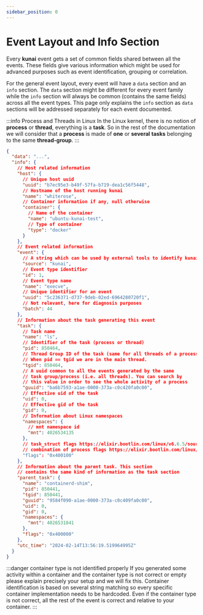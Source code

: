 ```yaml
---
sidebar_position: 0
---
```


# Event Layout and Info Section

Every **kunai** event gets a set of common fields shared between all the events. These fields give various information which might be used for advanced purposes such as event identification, grouping or correlation.

For the general event layout, every event will have a `data` section and an `info` section. The `data` section might be different for every event family while the `info` section will always be common (contains the same fields) across all the event types. This page only explains the `info` section as `data` sections will be addressed separately for each event documented.

:::info Process and Threads in Linux
In the Linux kernel, there is no notion of **process** or **thread**, everything is a **task**. So in the rest of the documentation we will consider that a **process** is made of **one** or **several** **tasks** belonging to the same **thread-group**.
:::

```json
{
  "data": "...",
  "info": {
    // Host related information
    "host": {
      // Unique host uuid
      "uuid": "b7ec95e3-b49f-57fa-b719-dea1c56f5448",
      // Hostname of the host running kunai
      "name": "whiterose",
      // Container information if any, null otherwise
      "container": {
        // Name of the container
        "name": "ubuntu-kunai-test",
        // Type of container
        "type": "docker"
      }
    },
    // Event related information
    "event": {
      // A string which can be used by external tools to identify kunai's logs
      "source": "kunai",
      // Event type identifier
      "id": 1,
      // Event type name
      "name": "execve",
      // Unique identifier for an event
      "uuid": "5c236371-d737-9deb-02ed-6964280720f1",
      // Not relevant, here for diagnosis purposes
      "batch": 44
    },
    // Information about the task generating this event
    "task": {
      // Task name
      "name": "ls",
      // Identifier of the task (process or thread)
      "pid": 850464,
      // Thread Group ID of the task (same for all threads of a process)
      // When pid == tgid we are in the main thread.
      "tgid": 850464,
      // A uuid common to all the events generated by the same
      // task group/process (i.e. all threads). You can search by
      // this value in order to see the whole activity of a process
      "guuid": "ba6b7593-a1ae-0000-373a-c0c420fa0c00",
      // Effective uid of the task
      "uid": 0,
      // Effective gid of the task
      "gid": 0,
      // Information about Linux namespaces
      "namespaces": {
        // mnt namespace id
        "mnt": 4026534135
      },
      // task_struct flags https://elixir.bootlin.com/linux/v6.6.5/source/include/linux/sched.h#L767
      // combination of process flags https://elixir.bootlin.com/linux/v6.6.5/source/include/linux/sched.h#L1726
      "flags": "0x400100"
    },
    // Information about the parent task. This section
    // contains the same kind of information as the task section
    "parent_task": {
      "name": "containerd-shim",
      "pid": 850441,
      "tgid": 850441,
      "guuid": "9584f090-a1ae-0000-373a-c0c409fa0c00",
      "uid": 0,
      "gid": 0,
      "namespaces": {
        "mnt": 4026531841
      },
      "flags": "0x400000"
    },
    "utc_time": "2024-02-14T13:56:19.519964995Z"
  }
}
```

:::danger container type is not identified properly
If you generated some activity within a container and the container type is not
correct or empty please explain precisely your setup and we will fix this. Container identification is based on several string matching so every specific container implementation needs to be hardcoded. Even if the container type is not correct, all the rest of the event is correct and relative to your container.
:::
